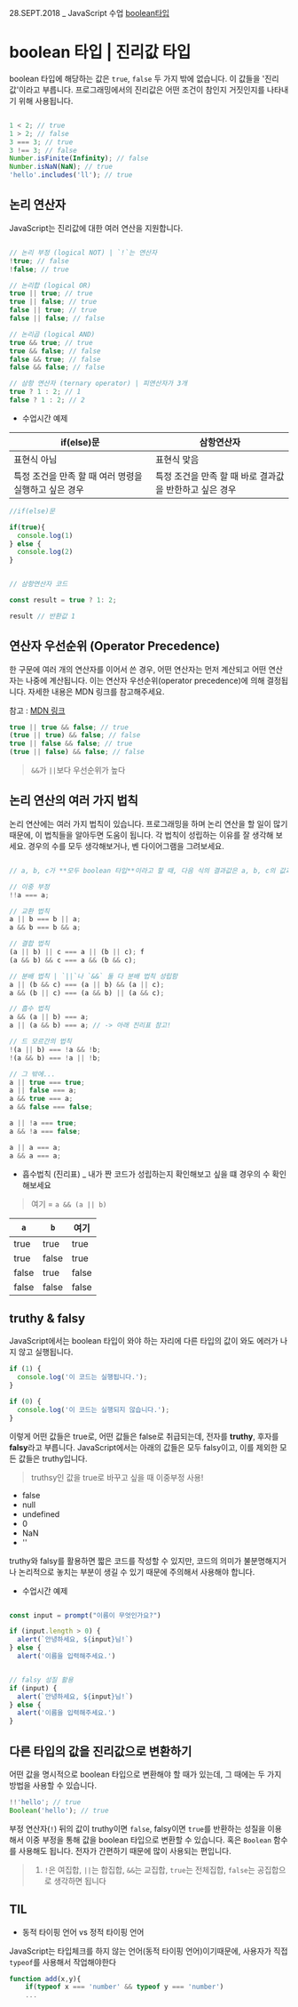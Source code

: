 28.SEPT.2018 _ JavaScript 수업 [boolean타입](https://helloworldjavascript.net/pages/150-boolean.html)

# boolean 타입 | 진리값 타입

boolean 타입에 해당하는 값은 `true`, `false` 두 가지 밖에 없습니다. 이 값들을 '진리값'이라고 부릅니다. 프로그래밍에서의 진리값은 어떤 조건이 참인지 거짓인지를 나타내기 위해 사용됩니다.

```js	

1 < 2; // true
1 > 2; // false
3 === 3; // true
3 !== 3; // false
Number.isFinite(Infinity); // false
Number.isNaN(NaN); // true
'hello'.includes('ll'); // true

```

## 논리 연산자

JavaScript는 진리값에 대한 여러 연산을 지원합니다.

```js

// 논리 부정 (logical NOT) | `!`는 연산자
!true; // false
!false; // true

// 논리합 (logical OR)
true || true; // true
true || false; // true
false || true; // true
false || false; // false

// 논리곱 (logical AND)
true && true; // true
true && false; // false
false && true; // false
false && false; // false

// 삼항 연산자 (ternary operator) | 피연산자가 3개
true ? 1 : 2; // 1
false ? 1 : 2; // 2

```

* 수업시간 예제

| if(else)문 | 삼항연산자 |
|------------|---------|
| 표현식 아님  | 표현식 맞음|
|특정 조건을 만족 할 때 여러 명령을 실행하고 싶은 경우|특정 조건을 만족 할 때 바로 결과값을 반한하고 싶은 경우|


```js
//if(else)문

if(true){
  console.log(1)
} else {
  console.log(2)
}


// 삼항연산자 코드

const result = true ? 1: 2;

result // 반환값 1

```




## 연산자 우선순위 (Operator Precedence)

한 구문에 여러 개의 연산자를 이어서 쓴 경우, 어떤 연산자는 먼저 계산되고 어떤 연산자는 나중에 계산됩니다. 이는 연산자 우선순위(operator precedence)에 의해 결정됩니다. 자세한 내용은 MDN 링크를 참고해주세요.

참고 : [MDN 링크](https://developer.mozilla.org/ko/docs/Web/JavaScript/Reference/Operators/%EC%97%B0%EC%82%B0%EC%9E%90_%EC%9A%B0%EC%84%A0%EC%88%9C%EC%9C%84)

```js
true || true && false; // true 
(true || true) && false; // false
true || false && false; // true
(true || false) && false; // false
```
> `&&`가 `||`보다 우선순위가 높다

## 논리 연산의 여러 가지 법칙

논리 연산에는 여러 가지 법칙이 있습니다. 프로그래밍을 하며 논리 연산을 할 일이 많기 때문에, 이 법칙들을 알아두면 도움이 됩니다. 각 법칙이 성립하는 이유를 잘 생각해 보세요. 경우의 수를 모두 생각해보거나, 벤 다이어그램을 그려보세요.

```js

// a, b, c가 **모두 boolean 타입**이라고 할 때, 다음 식의 결과값은 a, b, c의 값과 관계 없이 모두 true 입니다.

// 이중 부정
!!a === a;

// 교환 법칙
a || b === b || a;
a && b === b && a;

// 결합 법칙
(a || b) || c === a || (b || c); f
(a && b) && c === a && (b && c);

// 분배 법칙 | `||`나 `&&` 둘 다 분배 법칙 성립함
a || (b && c) === (a || b) && (a || c);
a && (b || c) === (a && b) || (a && c);

// 흡수 법칙
a && (a || b) === a;
a || (a && b) === a; // -> 아래 진리표 참고! 

// 드 모르간의 법칙
!(a || b) === !a && !b;
!(a && b) === !a || !b;

// 그 밖에...
a || true === true;
a || false === a;
a && true === a;
a && false === false;

a || !a === true;
a && !a === false;

a || a === a;
a && a === a;

```

* 흡수법칙 (진리표) _ 내가 짠 코드가 성립하는지 확인해보고 싶을 떄 경우의 수 확인해보세요

> 여기 = `a && (a || b)`

| `a`       | `b`     | 여기 |
| ------|------------| -----|
|	true|		true		| true	|
|true	|		false		| true|
|false	|		true		| false|
|false	|		false		| false|





## truthy & falsy

JavaScript에서는 boolean 타입이 와야 하는 자리에 다른 타입의 값이 와도 에러가 나지 않고 실행됩니다.

```js
if (1) {
  console.log('이 코드는 실행됩니다.');
}

if (0) {
  console.log('이 코드는 실행되지 않습니다.');
}
```
이렇게 어떤 값들은 true로, 어떤 값들은 false로 취급되는데, 전자를 **truthy**, 후자를 **falsy**라고 부릅니다. JavaScript에서는 아래의 값들은 모두 falsy이고, 이를 제외한 모든 값들은 truthy입니다.

>truthsy인 값을 true로 바꾸고 싶을 때 이중부정 사용!

* false
* null
* undefined
* 0
* NaN
* ''

truthy와 falsy를 활용하면 짧은 코드를 작성할 수 있지만, 코드의 의미가 불분명해지거나 논리적으로 놓치는 부분이 생길 수 있기 때문에 주의해서 사용해야 합니다. 


* 수업시간 예제

```js

const input = prompt("이름이 무엇인가요?")

if (input.length > 0) {
  alert(`안녕하세요, ${input}님!`)
} else {
  alert('이름을 입력해주세요.')


// falsy 성질 활용
if (input) {
  alert(`안녕하세요, ${input}님!`)
} else {
  alert('이름을 입력해주세요.')
}

```





## 다른 타입의 값을 진리값으로 변환하기

어떤 값을 명시적으로 boolean 타입으로 변환해야 할 때가 있는데, 그 때에는 두 가지 방법을 사용할 수 있습니다.

```js
!!'hello'; // true
Boolean('hello'); // true
```
부정 연산자(`!`) 뒤의 값이 truthy이면 `false`, falsy이면 `true`를 반환하는 성질을 이용해서 이중 부정을 통해 값을 boolean 타입으로 변환할 수 있습니다. 혹은 `Boolean` 함수를 사용해도 됩니다. 전자가 간편하기 때문에 많이 사용되는 편입니다.

>1. `!`은 여집합, `||`는 합집합, `&&`는 교집합, `true`는 전체집합, `false`는 공집합으로 생각하면 됩니다






## TIL

* 동적 타이핑 언어 vs 정적 타이핑 언어 

JavaScript는 타입체크를 하지 않는 언어(동적 타이핑 언어)이기때문에, 사용자가 직접 `typeof`를 사용해서 작업해야한다

```js
function add(x,y){
	if(typeof x === 'number' && typeof y === 'number')
	...
```